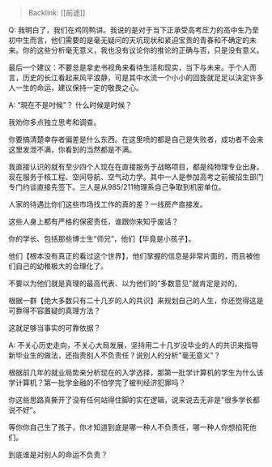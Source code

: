 > Backlink: [[前途]]

Q: 我明白了，我们在鸡同鸭讲。我说的是对于当下正承受高考圧力的高中生乃至初中生而言，他们需要的是毫无疑问的天坑现状和紧迫宝贵的青春和不确定的未来。你的这些分析毫无意义，我也没有议论你的推论的正确与否，只是没有意义。

最后一个建议：不要总是拿史书视角来看待生活和现实，当下与未来。于个人而言，历史的长江看起来风平浪静，可是其中水流一个小小的回旋就足足以決定许多人一生的命运，建议保持一定的敬畏之心。

A: “現在不是吋候”？ 什么时候是时候？

我劝你多点独立思考和调查。

你要搞清楚幸存者偏差是什么东西。在这里喷的都是自己是失败者，成功者不会来这里发泄不满，你看到的当然都是不满。

我直接认识的就有至少四个人现在在直接服务于战略项目，都是纯物理专业出身。现在服务于核工程、空间导航、空气动力学。其中一人是参加高考之前被招生部门专门约谈直接先签下。三人是从985/211物理系自己争取到机密单位。

人家的待遇比你们这些市场找工作的真的差？一线房产直接发。

这些人身上都有严格的保密责任，谁跟你来知乎废话？

你的学长、包括那些博士生“师兄”，他们【毕竟是小孩子】。

他们【根本没有真正的看过这个世界】，他们掌握的信息是非常片面的，而且被他们自己的幼稚极大的合理化了。

不要以为他们就是真理的最高代表、以为他们的“多数意见"就肯定是对的。

根据一群【绝大多数只有二十几岁的人的共识】来规划自己的人生，你还觉得这是可靠得不容置疑的真理方法？

这就足够当事实的可靠依据？

A: 不关心历史走向，不关心大局发展，坚持用二十几岁没毕业的人的共识来指导新毕业生的做法，还指责别人不负责任？说别人的分析"毫无意义"？

根据前几年的就业局势来分析现在的入学选择，那第一批学计算机的学生为什么该学计算机？第一批学金融的不怕学完了被判经济犯罪吗？

你这些思路真撕开了没有任何站得住脚的实在逻辑，说来说去无非是"很多学长都说不好”。

等你你自己生了孩子，你オ知道到底是哪一种人不负责任，哪一种人你想掐死他们。

到底谁是对别人的命运不负责？
